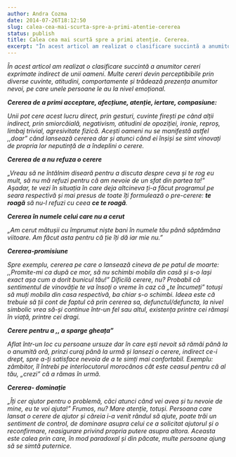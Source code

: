```yaml
---
author: Andra Cozma
date: 2014-07-26T18:12:50
slug: calea-cea-mai-scurta-spre-a-primi-atentie-cererea
status: publish
title: Calea cea mai scurtă spre a primi atenție. Cererea.
excerpt: "În acest articol am realizat o clasificare succintă a anumitor cereri exprimate indirect de unii oameni. Multe cereri devin perceptibibile  "
---
```

_În acest articol am realizat o clasificare succintă a anumitor cereri exprimate indirect de unii oameni. Multe cereri devin perceptibibile prin diverse cuvinte, atitudini, comportamente și trădează prezența anumitor nevoi, pe care unele persoane le au la nivel emoțional._

_**Cererea de a primi acceptare, afecțiune, atenție, iertare, compasiune:**_

_Unii pot cere acest lucru direct, prin gesturi, cuvinte firești pe când alții indirect, prin smiorcăială, negativism, atitudini de opoziției, ironie, reproș, limbaj trivial, agresivitate fizică. Acești oameni nu se manifestă astfel ,,doar” când lansează cererea dar și atunci când ei înșiși se simt vinovați de propria lor neputință de a îndeplini o cerere._

_**Cererea de a nu refuza o cerere**_

_„Vreau să ne întâlnim diseară pentru a discuta despre ceva și te rog eu mult, să nu mă refuzi pentru că am nevoie de un sfat din partea ta!” Așadar, te vezi în situația în care deja altcineva ți-a făcut programul pe seara respectivă și mai presus de toate îți formulează o pre-cerere: **te roagă** să nu-l refuzi cu ceea **ce te roagă**._

_**Cererea în numele celui care nu a cerut**_

_„Am cerut mătușii cu împrumut niște bani în numele tău până săptămâna viitoare. Am făcut asta pentru că ție îți dă iar mie nu.”_

_**Cererea-promisiune**_

_Spre exemplu, cererea pe care o lansează cineva de pe patul de moarte: ,,Promite-mi ca după ce mor, să nu schimbi mobila din casă și s-o lași exact așa cum a dorit bunicul tău!”_ _Dificilă cerere, nu? Probabil că sentimentul de vinovăție te va însoți o vreme în caz că „te încumeți” totuși să muți mobila din casa respectivă, ba chiar s-o schimbi. Ideea este că trebuie să ții cont de faptul că prin cererea sa, defunctul/defuncta, la nivel simbolic vrea să-și continue într-un fel sau altul, existența printre cei rămași în viață, printre cei dragi._

_**Cerere pentru a ,, a sparge gheața”**_

_Aflat într-un loc cu persoane ursuze dar în care ești nevoit să rămâi până la o anumită oră, prinzi curaj până la urmă și lansezi o cerere, indirect ce-i drept, spre a-ți satisface nevoia de a te simți mai confortabil. Exemplu: zâmbitor, îl întrebi pe interlocutorul morocănos cât este ceasul pentru că al tău, „crezi” că a rămas în urmă._

_**Cererea- dominație**_

_„Îți cer ajutor pentru o problemă, căci atunci când vei avea și tu nevoie de mine, eu te voi ajuta!” Frumos, nu? Mare atenție, totuși. Persoana care lansat o cerere de ajutor și căreia i-a venit rândul să ajute, poate trăi un sentiment de control, de dominare asupra celui ce a solicitat ajutorul și o reconfirmare, reasigurare privind propria putere asupra altora. Aceasta este calea prin care, în mod paradoxal și din păcate, multe persoane ajung să se simtă puternice._
    